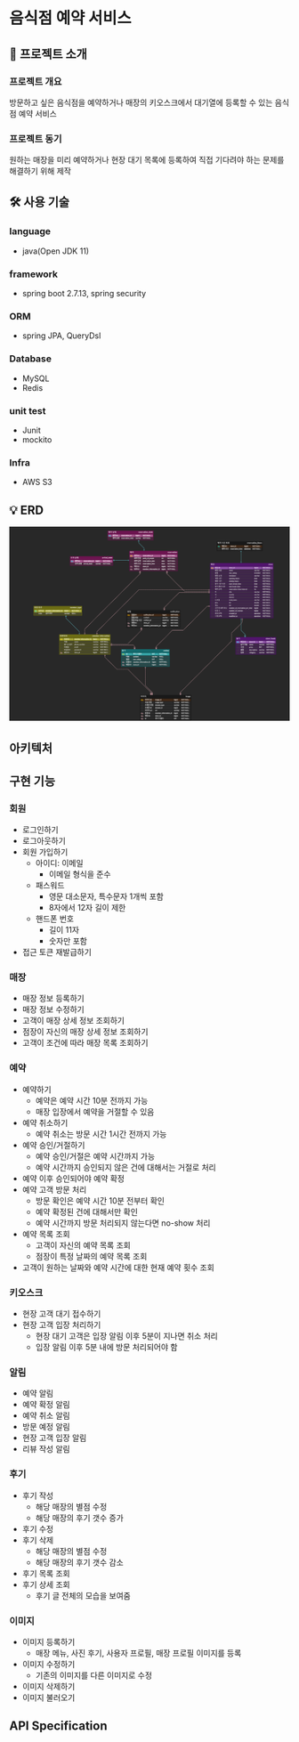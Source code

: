 # 음식점 예약 서비스

## 🎯 프로젝트 소개
### 프로젝트 개요
방문하고 싶은 음식점을 예약하거나 매장의 키오스크에서 대기열에 등록할 수 있는 음식점 예약 서비스
### 프로젝트 동기
원하는 매장을 미리 예약하거나 현장 대기 목록에 등록하여 직접 기다려야 하는 문제를 해결하기 위해 제작

## 🛠 사용 기술

### language
- java(Open JDK 11)

### framework
- spring boot 2.7.13, spring security

### ORM
- spring JPA, QueryDsl

### Database
- MySQL
- Redis

### unit test
- Junit 
- mockito

### Infra
- AWS S3

## 💡 ERD
![erd](store_reservation_refactor.png)

## 아키텍처

## 구현 기능
### 회원
- 로그인하기 
- 로그아웃하기
- 회원 가입하기
  - 아이디: 이메일
    - 이메일 형식을 준수
  - 패스워드
    - 영문 대소문자, 특수문자 1개씩 포함
    - 8자에서 12자 길이 제한
  - 핸드폰 번호
    - 길이 11자
    - 숫자만 포함
- 접근 토큰 재발급하기

### 매장
- 매장 정보 등록하기
- 매장 정보 수정하기
- 고객이 매장 상세 정보 조회하기
- 점장이 자신의 매장 상세 정보 조회하기
- 고객이 조건에 따라 매장 목록 조회하기

### 예약
- 예약하기
  - 예약은 예약 시간 10분 전까지 가능
  - 매장 입장에서 예약을 거절할 수 있음
- 예약 취소하기
  - 예약 취소는 방문 시간 1시간 전까지 가능
- 예약 승인/거절하기
  - 예약 승인/거절은 예약 시간까지 가능
  - 예약 시간까지 승인되지 않은 건에 대해서는 거절로 처리
- 예약 이후 승인되어야 예약 확정
- 예약 고객 방문 처리
  - 방문 확인은 예약 시간 10분 전부터 확인
  - 예약 확정된 건에 대해서만 확인
  - 예약 시간까지 방문 처리되지 않는다면 no-show 처리
- 예약 목록 조회
  - 고객이 자신의 예약 목록 조회
  - 점장이 특정 날짜의 예약 목록 조회
- 고객이 원하는 날짜와 예약 시간에 대한 현재 예약 횟수 조회

### 키오스크
- 현장 고객 대기 접수하기
- 현장 고객 입장 처리하기
  - 현장 대기 고객은 입장 알림 이후 5분이 지나면 취소 처리
  - 입장 알림 이후 5분 내에 방문 처리되어야 함

### 알림
- 예약 알림
- 예약 확정 알림
- 예약 취소 알림
- 방문 예정 알림
- 현장 고객 입장 알림
- 리뷰 작성 알림

### 후기
- 후기 작성
  - 해당 매장의 별점 수정
  - 해당 매장의 후기 갯수 증가
- 후기 수정
- 후기 삭제
  - 해당 매장의 별점 수정
  - 해당 매장의 후기 갯수 감소
- 후기 목록 조회
- 후기 상세 조회
  - 후기 글 전체의 모습을 보여줌

### 이미지
- 이미지 등록하기
  - 매장 메뉴, 사진 후기, 사용자 프로필, 매장 프로필 이미지를 등록 
- 이미지 수정하기
  - 기존의 이미지를 다른 이미지로 수정
- 이미지 삭제하기
- 이미지 불러오기

## API Specification